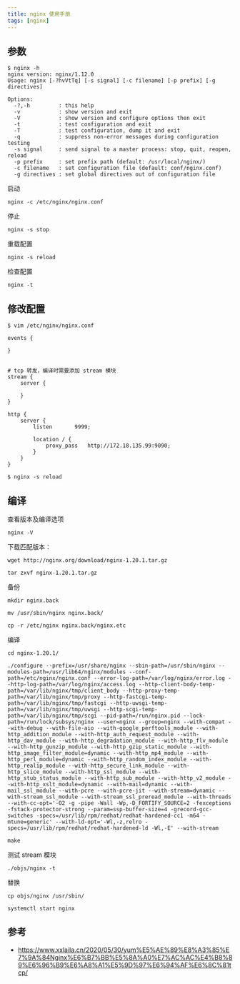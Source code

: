 ```yaml
---
title: nginx 使用手册
tags: [nginx]
---
```


## 参数

    $ nginx -h
    nginx version: nginx/1.12.0
    Usage: nginx [-?hvVtTq] [-s signal] [-c filename] [-p prefix] [-g directives]
    
    Options:
      -?,-h         : this help
      -v            : show version and exit
      -V            : show version and configure options then exit
      -t            : test configuration and exit
      -T            : test configuration, dump it and exit
      -q            : suppress non-error messages during configuration testing
      -s signal     : send signal to a master process: stop, quit, reopen, reload
      -p prefix     : set prefix path (default: /usr/local/nginx/)
      -c filename   : set configuration file (default: conf/nginx.conf)
      -g directives : set global directives out of configuration file

启动

    nginx -c /etc/nginx/nginx.conf

停止

    nginx -s stop

重载配置

    nginx -s reload

检查配置

    nginx -t

## 修改配置

    $ vim /etc/nginx/nginx.conf

``` nginx
events {

}


# tcp 转发，编译时需要添加 stream 模块
stream {
    server {
    
    }
}

http {
    server {
        listen       9999;
    
        location / {
            proxy_pass   http://172.18.135.99:9090;
        }
    }
}
```

    $ nginx -s reload


## 编译

查看版本及编译选项

    nginx -V

下载匹配版本：

    wget http://nginx.org/download/nginx-1.20.1.tar.gz

    tar zxvf nginx-1.20.1.tar.gz

备份

    mkdir nginx.back

    mv /usr/sbin/nginx nginx.back/

    cp -r /etc/nginx nginx.back/nginx.etc

编译

    cd nginx-1.20.1/

    ./configure --prefix=/usr/share/nginx --sbin-path=/usr/sbin/nginx --modules-path=/usr/lib64/nginx/modules --conf-path=/etc/nginx/nginx.conf --error-log-path=/var/log/nginx/error.log --http-log-path=/var/log/nginx/access.log --http-client-body-temp-path=/var/lib/nginx/tmp/client_body --http-proxy-temp-path=/var/lib/nginx/tmp/proxy --http-fastcgi-temp-path=/var/lib/nginx/tmp/fastcgi --http-uwsgi-temp-path=/var/lib/nginx/tmp/uwsgi --http-scgi-temp-path=/var/lib/nginx/tmp/scgi --pid-path=/run/nginx.pid --lock-path=/run/lock/subsys/nginx --user=nginx --group=nginx --with-compat --with-debug --with-file-aio --with-google_perftools_module --with-http_addition_module --with-http_auth_request_module --with-http_dav_module --with-http_degradation_module --with-http_flv_module --with-http_gunzip_module --with-http_gzip_static_module --with-http_image_filter_module=dynamic --with-http_mp4_module --with-http_perl_module=dynamic --with-http_random_index_module --with-http_realip_module --with-http_secure_link_module --with-http_slice_module --with-http_ssl_module --with-http_stub_status_module --with-http_sub_module --with-http_v2_module --with-http_xslt_module=dynamic --with-mail=dynamic --with-mail_ssl_module --with-pcre --with-pcre-jit --with-stream=dynamic --with-stream_ssl_module --with-stream_ssl_preread_module --with-threads --with-cc-opt='-O2 -g -pipe -Wall -Wp,-D_FORTIFY_SOURCE=2 -fexceptions -fstack-protector-strong --param=ssp-buffer-size=4 -grecord-gcc-switches -specs=/usr/lib/rpm/redhat/redhat-hardened-cc1 -m64 -mtune=generic' --with-ld-opt='-Wl,-z,relro -specs=/usr/lib/rpm/redhat/redhat-hardened-ld -Wl,-E' --with-stream

    make

测试 stream 模块

    ./objs/nginx -t

替换

    cp objs/nginx /usr/sbin/

    systemctl start nginx


## 参考

- https://www.xxlaila.cn/2020/05/30/yum%E5%AE%89%E8%A3%85%E7%9A%84Nginx%E6%B7%BB%E5%8A%A0%E7%AC%AC%E4%B8%89%E6%96%B9%E6%A8%A1%E5%9D%97%E6%94%AF%E6%8C%81tcp/
